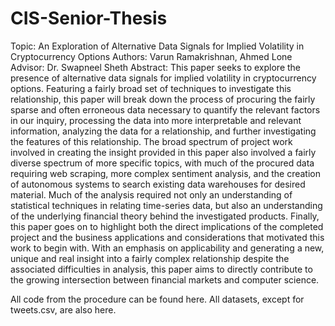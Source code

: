 # CIS-Senior-Thesis

Topic: An Exploration of Alternative Data Signals for Implied Volatility in Cryptocurrency Options
Authors: Varun Ramakrishnan, Ahmed Lone
Advisor: Dr. Swapneel Sheth
Abstract: This paper seeks to explore the presence of alternative data signals for implied volatility in cryptocurrency options. Featuring a fairly broad set of techniques to investigate this relationship, this paper will break down the process of procuring the fairly sparse and often erroneous data necessary to quantify the relevant factors in our inquiry, processing the data into more interpretable and relevant information, analyzing the data for a relationship, and further investigating the features of this relationship. The broad spectrum of project work involved in creating the insight provided in this paper also involved a fairly diverse spectrum of more specific topics, with much of the procured data requiring web scraping, more complex sentiment analysis, and the creation of autonomous systems to search existing data warehouses for desired material. Much of the analysis required not only an understanding of statistical techniques in relating time-series data, but also an understanding of the underlying financial theory behind the investigated products. Finally, this paper goes on to highlight both the direct implications of the completed project and the business applications and considerations that motivated this work to begin with. With an emphasis on applicability and generating a new, unique and real insight into a fairly complex relationship despite the associated difficulties in analysis, this paper aims to directly contribute to the growing intersection between financial markets and computer science.  

All code from the procedure can be found here. All datasets, except for tweets.csv, are also here. 
